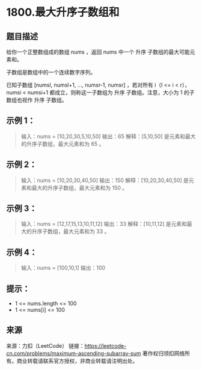 # 1800.最大升序子数组和

## 题目描述
给你一个正整数组成的数组 nums ，返回 nums 中一个 升序 子数组的最大可能元素和。

子数组是数组中的一个连续数字序列。

已知子数组 [numsl, numsl+1, ..., numsr-1, numsr] ，若对所有 i（l <= i < r），numsi < numsi+1 都成立，则称这一子数组为 升序 子数组。注意，大小为 1 的子数组也视作 升序 子数组。

 

## 示例 1：

> 输入：nums = [10,20,30,5,10,50]
> 输出：65
> 解释：[5,10,50] 是元素和最大的升序子数组，最大元素和为 65 。

## 示例 2：

> 输入：nums = [10,20,30,40,50]
> 输出：150
> 解释：[10,20,30,40,50] 是元素和最大的升序子数组，最大元素和为 150 。 

## 示例 3：

> 输入：nums = [12,17,15,13,10,11,12]
> 输出：33
> 解释：[10,11,12] 是元素和最大的升序子数组，最大元素和为 33 。 

## 示例 4：

> 输入：nums = [100,10,1]
> 输出：100

 

## 提示：
- 1 <= nums.length <= 100
- 1 <= nums[i] <= 100

## 来源
来源：力扣（LeetCode）
链接：https://leetcode-cn.com/problems/maximum-ascending-subarray-sum
著作权归领扣网络所有。商业转载请联系官方授权，非商业转载请注明出处。